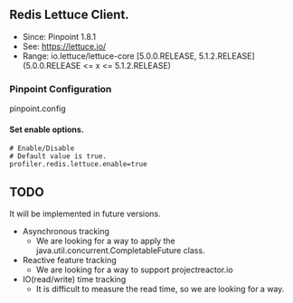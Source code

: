 ## Redis Lettuce Client.
* Since: Pinpoint 1.8.1
* See: https://lettuce.io/
* Range: io.lettuce/lettuce-core [5.0.0.RELEASE, 5.1.2.RELEASE] (5.0.0.RELEASE <= x <= 5.1.2.RELEASE)

### Pinpoint Configuration
pinpoint.config

#### Set enable options.
~~~
# Enable/Disable
# Default value is true.
profiler.redis.lettuce.enable=true
~~~

## TODO
It will be implemented in future versions.
* Asynchronous tracking
  * We are looking for a way to apply the java.util.concurrent.CompletableFuture class.
* Reactive feature tracking
  * We are looking for a way to support projectreactor.io
* IO(read/write) time tracking
  * It is difficult to measure the read time, so we are looking for a way.
